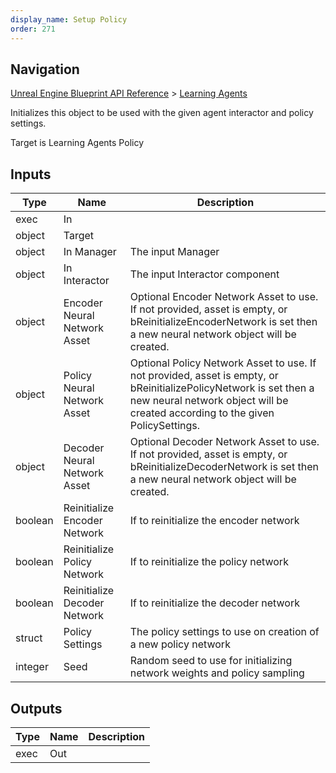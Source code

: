 ```yaml
---
display_name: Setup Policy
order: 271
---
```

## Navigation

[Unreal Engine Blueprint API Reference](https://dev.epicgames.com/documentation/en-us/unreal-engine/BlueprintAPI) > [Learning Agents](https://dev.epicgames.com/documentation/en-us/unreal-engine/BlueprintAPI/LearningAgents)

Initializes this object to be used with the given agent interactor and policy settings.

Target is Learning Agents Policy

## Inputs

| Type | Name | Description |
| --- | --- | --- |
| exec | In |  |
| object | Target |  |
| object | In Manager | The input Manager |
| object | In Interactor | The input Interactor component |
| object | Encoder Neural Network Asset | Optional Encoder Network Asset to use. If not provided, asset is empty, or bReinitializeEncoderNetwork is set then a new neural network object will be created. |
| object | Policy Neural Network Asset | Optional Policy Network Asset to use. If not provided, asset is empty, or bReinitializePolicyNetwork is set then a new neural network object will be created according to the given PolicySettings. |
| object | Decoder Neural Network Asset | Optional Decoder Network Asset to use. If not provided, asset is empty, or bReinitializeDecoderNetwork is set then a new neural network object will be created. |
| boolean | Reinitialize Encoder Network | If to reinitialize the encoder network |
| boolean | Reinitialize Policy Network | If to reinitialize the policy network |
| boolean | Reinitialize Decoder Network | If to reinitialize the decoder network |
| struct | Policy Settings | The policy settings to use on creation of a new policy network |
| integer | Seed | Random seed to use for initializing network weights and policy sampling |

## Outputs

| Type | Name | Description |
| --- | --- | --- |
| exec | Out |  |

